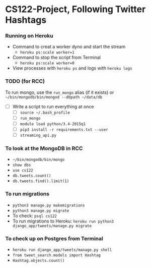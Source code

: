 # CS122-Project, Following Twitter Hashtags

### Running on Heroku
* Command to creat a worker dyno and start the stream
  * `heroku ps:scale worker=1`
* Command to stop the script from Terminal
  * `heroku ps:scale worker=0`
* View processes with `heroku ps` and logs with `heroku logs`

### TODO (for RCC)
To run mongo, use the `run_mongo` alias (if it exists) or `~/bin/mongodb/bin/mongod --dbpath ~/data/db`

* [ ] Write a script to run everything at once
  * [ ] `source ~/.bash_profile`
  * [ ] `run_mongo`
  * [ ] `module load python/3.4-2015q1`
  * [ ] `pip3 install -r requirements.txt --user`
  * [ ] `streaming_api.py`

### To look at the MongoDB in RCC
 * `~/bin/mongodb/bin/mongo`
 * `show dbs`
 * `use cs122`
 * `db.tweets.count()`
 * `db.tweets.find().limit(1)`

### To run migrations
 * `python3 manage.py makemigrations`
 * `python3 manage.py migrate`
 * To check: `psql cs122`
 * To run migrations to Heroku: `heroku run python3 django_app/tweets/manage.py migrate`

### To check up on Postgres from Terminal
 * `heroku run django_app/tweets/manage.py shell`
 * `from tweet_search.models import Hashtag`
 * `Hashtag.objects.count()`
